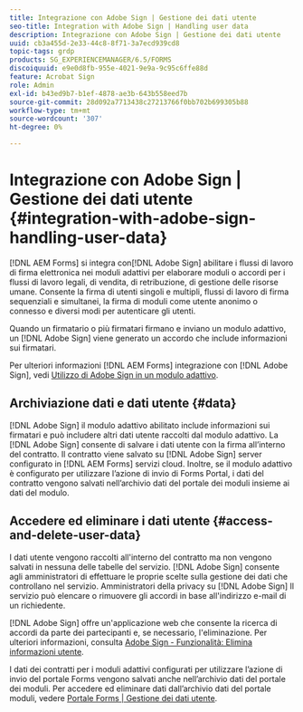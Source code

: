 ```yaml
---
title: Integrazione con Adobe Sign | Gestione dei dati utente
seo-title: Integration with Adobe Sign | Handling user data
description: Integrazione con Adobe Sign | Gestione dei dati utente
uuid: cb3a455d-2e33-44c8-8f71-3a7ecd939cd8
topic-tags: grdp
products: SG_EXPERIENCEMANAGER/6.5/FORMS
discoiquuid: e9e0d8fb-955e-4021-9e9a-9c95c6ffe88d
feature: Acrobat Sign
role: Admin
exl-id: b43ed9b7-b1ef-4878-ae3b-643b558eed7b
source-git-commit: 28d092a7713438c27213766f0bb702b699305b88
workflow-type: tm+mt
source-wordcount: '307'
ht-degree: 0%

---
```


# Integrazione con Adobe Sign | Gestione dei dati utente {#integration-with-adobe-sign-handling-user-data}

[!DNL AEM Forms] si integra con[!DNL  Adobe Sign] abilitare i flussi di lavoro di firma elettronica nei moduli adattivi per elaborare moduli o accordi per i flussi di lavoro legali, di vendita, di retribuzione, di gestione delle risorse umane. Consente la firma di utenti singoli e multipli, flussi di lavoro di firma sequenziali e simultanei, la firma di moduli come utente anonimo o connesso e diversi modi per autenticare gli utenti.

Quando un firmatario o più firmatari firmano e inviano un modulo adattivo, un [!DNL Adobe Sign] viene generato un accordo che include informazioni sui firmatari.

Per ulteriori informazioni [!DNL AEM Forms] integrazione con [!DNL Adobe Sign], vedi [Utilizzo di Adobe Sign in un modulo adattivo](/help/forms/using/working-with-adobe-sign.md).

## Archiviazione dati e dati utente {#data}

[!DNL Adobe Sign] il modulo adattivo abilitato include informazioni sui firmatari e può includere altri dati utente raccolti dal modulo adattivo. La [!DNL Adobe Sign] consente di salvare i dati utente con la firma all’interno del contratto. Il contratto viene salvato su [!DNL Adobe Sign] server configurato in [!DNL AEM Forms] servizi cloud. Inoltre, se il modulo adattivo è configurato per utilizzare l’azione di invio di Forms Portal, i dati del contratto vengono salvati nell’archivio dati del portale dei moduli insieme ai dati del modulo.

## Accedere ed eliminare i dati utente {#access-and-delete-user-data}

I dati utente vengono raccolti all&#39;interno del contratto ma non vengono salvati in nessuna delle tabelle del servizio. [!DNL Adobe Sign] consente agli amministratori di effettuare le proprie scelte sulla gestione dei dati che controllano nel servizio. Amministratori della privacy su [!DNL Adobe Sign] Il servizio può elencare o rimuovere gli accordi in base all&#39;indirizzo e-mail di un richiedente.

[!DNL Adobe Sign] offre un&#39;applicazione web che consente la ricerca di accordi da parte dei partecipanti e, se necessario, l&#39;eliminazione. Per ulteriori informazioni, consulta [Adobe Sign - Funzionalità: Elimina informazioni utente](https://helpx.adobe.com/sign/help/adobesign_gdpr_user_deletion.html).

I dati dei contratti per i moduli adattivi configurati per utilizzare l’azione di invio del portale Forms vengono salvati anche nell’archivio dati del portale dei moduli. Per accedere ed eliminare dati dall’archivio dati del portale moduli, vedere [Portale Forms | Gestione dei dati utente](/help/forms/using/forms-portal-handling-user-data.md).

